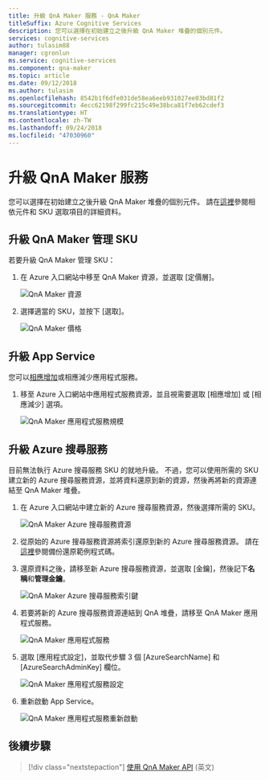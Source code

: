 ```yaml
---
title: 升級 QnA Maker 服務 - QnA Maker
titleSuffix: Azure Cognitive Services
description: 您可以選擇在初始建立之後升級 QnA Maker 堆疊的個別元件。
services: cognitive-services
author: tulasim88
manager: cgronlun
ms.service: cognitive-services
ms.component: qna-maker
ms.topic: article
ms.date: 09/12/2018
ms.author: tulasim
ms.openlocfilehash: 8542b1f6dfe031de58ea6eeb931027ee03bd81f2
ms.sourcegitcommit: 4ecc62198f299fc215c49e38bca81f7eb62cdef3
ms.translationtype: HT
ms.contentlocale: zh-TW
ms.lasthandoff: 09/24/2018
ms.locfileid: "47030960"
---
```

# <a name="upgrade-your-qna-maker-service"></a>升級 QnA Maker 服務
您可以選擇在初始建立之後升級 QnA Maker 堆疊的個別元件。 請在[這裡](https://aka.ms/qnamaker-docs-capacity)參閱相依元件和 SKU 選取項目的詳細資料。

## <a name="upgrade-qna-maker-management-sku"></a>升級 QnA Maker 管理 SKU
若要升級 QnA Maker 管理 SKU：
1. 在 Azure 入口網站中移至 QnA Maker 資源，並選取 [定價層]。

    ![QnA Maker 資源](../media/qnamaker-how-to-upgrade-qnamaker/qnamaker-resource.png)

2. 選擇適當的 SKU，並按下 [選取]。

    ![QnA Maker 價格](../media/qnamaker-how-to-upgrade-qnamaker/qnamaker-pricing-page.png)

## <a name="upgrade-app-service"></a>升級 App Service
您可以[相應增加](https://docs.microsoft.com/azure/app-service/web-sites-scale)或相應減少應用程式服務。

1. 移至 Azure 入口網站中應用程式服務資源，並且視需要選取 [相應增加] 或 [相應減少] 選項。

    ![QnA Maker 應用程式服務規模](../media/qnamaker-how-to-upgrade-qnamaker/qnamaker-appservice-scale.png)

## <a name="upgrade-azure-search-service"></a>升級 Azure 搜尋服務
目前無法執行 Azure 搜尋服務 SKU 的就地升級。 不過，您可以使用所需的 SKU 建立新的 Azure 搜尋服務資源，並將資料還原到新的資源，然後再將新的資源連結至 QnA Maker 堆疊。

1. 在 Azure 入口網站中建立新的 Azure 搜尋服務資源，然後選擇所需的 SKU。

    ![QnA Maker Azure 搜尋服務資源](../media/qnamaker-how-to-upgrade-qnamaker/qnamaker-azuresearch-new.png)

2. 從原始的 Azure 搜尋服務資源將索引還原到新的 Azure 搜尋服務資源。 請在[這裡](https://github.com/pchoudhari/QnAMakerBackupRestore)參閱備份還原範例程式碼。

3. 還原資料之後，請移至新 Azure 搜尋服務資源，並選取 [金鑰]，然後記下**名稱**和**管理金鑰**。

    ![QnA Maker Azure 搜尋服務索引鍵](../media/qnamaker-how-to-upgrade-qnamaker/qnamaker-azuresearch-keys.png)

4. 若要將新的 Azure 搜尋服務資源連結到 QnA 堆疊，請移至 QnA Maker 應用程式服務。

    ![QnA Maker 應用程式服務](../media/qnamaker-how-to-upgrade-qnamaker/qnamaker-resource-list-appservice.png)

5. 選取 [應用程式設定]，並取代步驟 3 個 [AzureSearchName] 和 [AzureSearchAdminKey] 欄位。

    ![QnA Maker 應用程式服務設定](../media/qnamaker-how-to-upgrade-qnamaker/qnamaker-appservice-settings.png)

6. 重新啟動 App Service。

    ![QnA Maker 應用程式服務重新啟動](../media/qnamaker-how-to-upgrade-qnamaker/qnamaker-appservice-restart.png)

## <a name="next-steps"></a>後續步驟

> [!div class="nextstepaction"]
> [使用 QnA Maker API](../Quickstarts/csharp.md) (英文)
